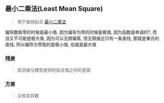 ## 最小二乘法(Least Mean Square)
> 用于曲线拟合
> [最小二乘法](https://zh.wikipedia.org/wiki/%E6%9C%80%E5%B0%8F%E4%BA%8C%E4%B9%98%E6%B3%95)

偏导数取零的时候是最小值. 因为偏导为零的时候是极值, 因为函数是单调的?, 而且又不可能是极大值, 因为可以无限偏离, 但无限接近只有一条直线, 那就是重合的直线, 所以偏导为零取的是极小值, 也就是最大值

### 残差
> 观测值与模型提供的拟合值之间的差距

### 方差
> 又称变异数
